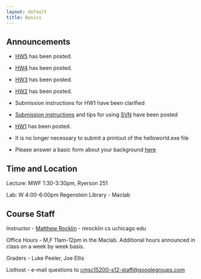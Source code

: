 ```yaml
---
layout: default
title: Basics
---
```


Announcements
-------------

* [HW5](assignments/hw5/index.html) has been posted. 

* [HW4](assignments/hw4/index.html) has been posted. 

* [HW3](assignments/hw3/index.html) has been posted. 

* [HW2](assignments/hw2/index.html) has been posted. 

* Submission instructions for HW1 have been clarified

* [Submission instructions](tips/submission.html) and tips for using [SVN](tips/svn.html) have been posted

* [HW1](assignments/hw1/index.html) has been posted. 

* It is no longer necessary to submit a printout of the helloworld.exe file

* Please answer a basic form about your background [here](tips/entry-form.html)

Time and Location
-----------------

Lecture: MWF 1:30-3:30pm, Ryerson 251

Lab: W 4:00-6:00pm  Regenstein Library - Maclab

Course Staff
------------

Instructor - [Matthew Rocklin](http://matthewrocklin.com) - mrocklin cs uchicago edu

Office Hours - M,F 11am-12pm in the Maclab. Additional hours announced in class on a week by week basis. 

Graders - Luke Peeler, Joe Ellis 

Listhost - e-mail questions to cmsc15200-s12-staff@googlegroups.com
